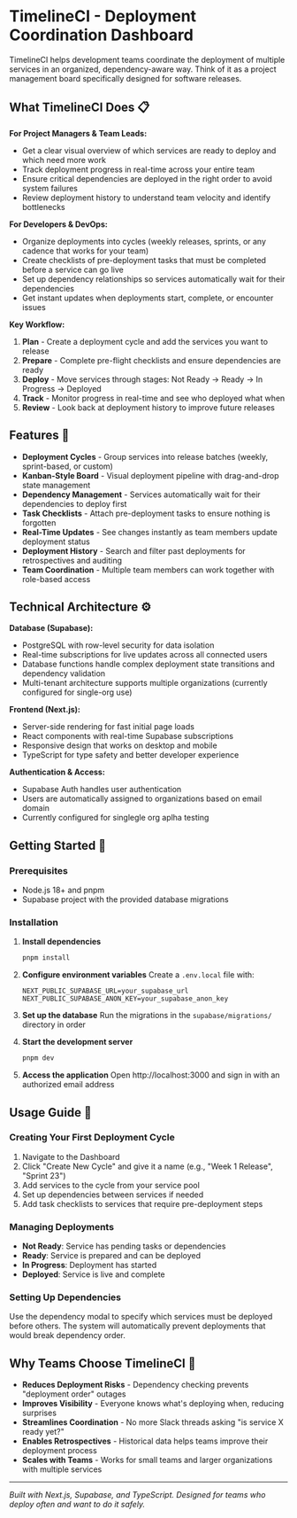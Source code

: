 # TimelineCI - Deployment Coordination Dashboard

TimelineCI helps development teams coordinate the deployment of multiple services in an organized, dependency-aware way. Think of it as a project management board specifically designed for software releases.

## What TimelineCI Does 📋

**For Project Managers & Team Leads:**

- Get a clear visual overview of which services are ready to deploy and which need more work
- Track deployment progress in real-time across your entire team
- Ensure critical dependencies are deployed in the right order to avoid system failures
- Review deployment history to understand team velocity and identify bottlenecks

**For Developers & DevOps:**

- Organize deployments into cycles (weekly releases, sprints, or any cadence that works for your team)
- Create checklists of pre-deployment tasks that must be completed before a service can go live
- Set up dependency relationships so services automatically wait for their dependencies
- Get instant updates when deployments start, complete, or encounter issues

**Key Workflow:**

1. **Plan** - Create a deployment cycle and add the services you want to release
2. **Prepare** - Complete pre-flight checklists and ensure dependencies are ready
3. **Deploy** - Move services through stages: Not Ready → Ready → In Progress → Deployed
4. **Track** - Monitor progress in real-time and see who deployed what when
5. **Review** - Look back at deployment history to improve future releases

## Features 🚀

- **Deployment Cycles** - Group services into release batches (weekly, sprint-based, or custom)
- **Kanban-Style Board** - Visual deployment pipeline with drag-and-drop state management
- **Dependency Management** - Services automatically wait for their dependencies to deploy first
- **Task Checklists** - Attach pre-deployment tasks to ensure nothing is forgotten
- **Real-Time Updates** - See changes instantly as team members update deployment status
- **Deployment History** - Search and filter past deployments for retrospectives and auditing
- **Team Coordination** - Multiple team members can work together with role-based access

## Technical Architecture ⚙️

**Database (Supabase):**

- PostgreSQL with row-level security for data isolation
- Real-time subscriptions for live updates across all connected users
- Database functions handle complex deployment state transitions and dependency validation
- Multi-tenant architecture supports multiple organizations (currently configured for single-org use)

**Frontend (Next.js):**

- Server-side rendering for fast initial page loads
- React components with real-time Supabase subscriptions
- Responsive design that works on desktop and mobile
- TypeScript for type safety and better developer experience

**Authentication & Access:**

- Supabase Auth handles user authentication
- Users are automatically assigned to organizations based on email domain
- Currently configured for singlegle org aplha testing

## Getting Started 🏁

### Prerequisites

- Node.js 18+ and pnpm
- Supabase project with the provided database migrations

### Installation

1. **Install dependencies**

   ```bash
   pnpm install
   ```

2. **Configure environment variables**
   Create a `.env.local` file with:

   ```
   NEXT_PUBLIC_SUPABASE_URL=your_supabase_url
   NEXT_PUBLIC_SUPABASE_ANON_KEY=your_supabase_anon_key
   ```

3. **Set up the database**
   Run the migrations in the `supabase/migrations/` directory in order

4. **Start the development server**

   ```bash
   pnpm dev
   ```

5. **Access the application**
   Open http://localhost:3000 and sign in with an authorized email address

## Usage Guide 📖

### Creating Your First Deployment Cycle

1. Navigate to the Dashboard
2. Click "Create New Cycle" and give it a name (e.g., "Week 1 Release", "Sprint 23")
3. Add services to the cycle from your service pool
4. Set up dependencies between services if needed
5. Add task checklists to services that require pre-deployment steps

### Managing Deployments

- **Not Ready**: Service has pending tasks or dependencies
- **Ready**: Service is prepared and can be deployed
- **In Progress**: Deployment has started
- **Deployed**: Service is live and complete

### Setting Up Dependencies

Use the dependency modal to specify which services must be deployed before others. The system will automatically prevent deployments that would break dependency order.

## Why Teams Choose TimelineCI 🤝

- **Reduces Deployment Risks** - Dependency checking prevents "deployment order" outages
- **Improves Visibility** - Everyone knows what's deploying when, reducing surprises
- **Streamlines Coordination** - No more Slack threads asking "is service X ready yet?"
- **Enables Retrospectives** - Historical data helps teams improve their deployment process
- **Scales with Teams** - Works for small teams and larger organizations with multiple services

---

_Built with Next.js, Supabase, and TypeScript. Designed for teams who deploy often and want to do it safely._
